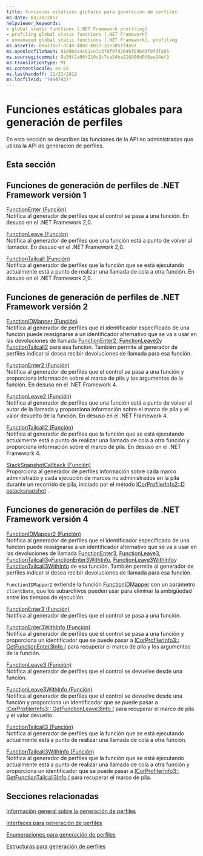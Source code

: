 ```yaml
---
title: Funciones estáticas globales para generación de perfiles
ms.date: 03/30/2017
helpviewer_keywords:
- global static functions [.NET Framework profiling]
- profiling global static functions [.NET Framework]
- unmanaged global static functions [.NET Framework], profiling
ms.assetid: 08a13a57-dc49-488d-b937-31e3051fda97
ms.openlocfilehash: d1d9b0a4c61ce7c3f8f9792046fb4bddf0fdfa05
ms.sourcegitcommit: 9a39f2a06f110c9c7ca54ba216900d038aa14ef3
ms.translationtype: MT
ms.contentlocale: es-ES
ms.lasthandoff: 11/23/2019
ms.locfileid: "74447437"
---
```

# <a name="profiling-global-static-functions"></a>Funciones estáticas globales para generación de perfiles
En esta sección se describen las funciones de la API no administradas que utiliza la API de generación de perfiles.  
  
## <a name="in-this-section"></a>Esta sección  
  
## <a name="net-framework-version-1-profiling-functions"></a>Funciones de generación de perfiles de .NET Framework versión 1  
 [FunctionEnter (Función)](../../../../docs/framework/unmanaged-api/profiling/functionenter-function.md)  
 Notifica al generador de perfiles que el control se pasa a una función. En desuso en el .NET Framework 2,0.  
  
 [FunctionLeave (Función)](../../../../docs/framework/unmanaged-api/profiling/functionleave-function.md)  
 Notifica al generador de perfiles que una función está a punto de volver al llamador. En desuso en el .NET Framework 2,0.  
  
 [FunctionTailcall (Función)](../../../../docs/framework/unmanaged-api/profiling/functiontailcall-function.md)  
 Notifica al generador de perfiles que la función que se está ejecutando actualmente está a punto de realizar una llamada de cola a otra función. En desuso en el .NET Framework 2,0.  
  
## <a name="net-framework-version-2-profiling-functions"></a>Funciones de generación de perfiles de .NET Framework versión 2  
 [FunctionIDMapper (Función)](../../../../docs/framework/unmanaged-api/profiling/functionidmapper-function.md)  
 Notifica al generador de perfiles que el identificador especificado de una función puede reasignarse a un identificador alternativo que se va a usar en las devoluciones de llamada [FunctionEnter2](../../../../docs/framework/unmanaged-api/profiling/functionenter2-function.md), [FunctionLeave2](../../../../docs/framework/unmanaged-api/profiling/functionleave2-function.md)y [FunctionTailcall2](../../../../docs/framework/unmanaged-api/profiling/functiontailcall2-function.md) para esa función. También permite al generador de perfiles indicar si desea recibir devoluciones de llamada para esa función.  
  
 [FunctionEnter2 (Función)](../../../../docs/framework/unmanaged-api/profiling/functionenter2-function.md)  
 Notifica al generador de perfiles que el control se pasa a una función y proporciona información sobre el marco de pila y los argumentos de la función. En desuso en el .NET Framework 4.  
  
 [FunctionLeave2 (Función)](../../../../docs/framework/unmanaged-api/profiling/functionleave2-function.md)  
 Notifica al generador de perfiles que una función está a punto de volver al autor de la llamada y proporciona información sobre el marco de pila y el valor devuelto de la función. En desuso en el .NET Framework 4.  
  
 [FunctionTailcall2 (Función)](../../../../docs/framework/unmanaged-api/profiling/functiontailcall2-function.md)  
 Notifica al generador de perfiles que la función que se está ejecutando actualmente está a punto de realizar una llamada de cola a otra función y proporciona información sobre el marco de pila. En desuso en el .NET Framework 4.  
  
 [StackSnapshotCallback (Función)](../../../../docs/framework/unmanaged-api/profiling/stacksnapshotcallback-function.md)  
 Proporciona al generador de perfiles información sobre cada marco administrado y cada ejecución de marcos no administrados en la pila durante un recorrido de pila, iniciado por el método [ICorProfilerInfo2::D ostacksnapshot](../../../../docs/framework/unmanaged-api/profiling/icorprofilerinfo2-dostacksnapshot-method.md) .  
  
## <a name="net-framework-version-4-profiling-functions"></a>Funciones de generación de perfiles de .NET Framework versión 4  
 [FunctionIDMapper2 (Función)](../../../../docs/framework/unmanaged-api/profiling/functionidmapper2-function.md)  
 Notifica al generador de perfiles que el identificador especificado de una función puede reasignarse a un identificador alternativo que se va a usar en las devoluciones de llamada [FunctionEnter3](../../../../docs/framework/unmanaged-api/profiling/functionenter3-function.md), [FunctionLeave3](../../../../docs/framework/unmanaged-api/profiling/functionleave3-function.md), [FunctionTailcall3](../../../../docs/framework/unmanaged-api/profiling/functiontailcall3-function.md)o[FunctionEnter3WithInfo](../../../../docs/framework/unmanaged-api/profiling/functionenter3withinfo-function.md), [FunctionLeave3WithInfo](../../../../docs/framework/unmanaged-api/profiling/functionleave3withinfo-function.md)y [FunctionTailcall3WithInfo](../../../../docs/framework/unmanaged-api/profiling/functiontailcall3withinfo-function.md) de esa función. También permite al generador de perfiles indicar si desea recibir devoluciones de llamada para esa función.  
  
 `FunctionIDMapper2` extiende la función [FunctionIDMapper](../../../../docs/framework/unmanaged-api/profiling/functionidmapper-function.md) con un parámetro `clientData`, que los subarchivos pueden usar para eliminar la ambigüedad entre los tiempos de ejecución.  
  
 [FunctionEnter3 (Función)](../../../../docs/framework/unmanaged-api/profiling/functionenter3-function.md)  
 Notifica al generador de perfiles que el control se pasa a una función.  
  
 [FunctionEnter3WithInfo (Función)](../../../../docs/framework/unmanaged-api/profiling/functionenter3withinfo-function.md)  
 Notifica al generador de perfiles que el control se pasa a una función y proporciona un identificador que se puede pasar a [ICorProfilerInfo3:: GetFunctionEnter3Info (](../../../../docs/framework/unmanaged-api/profiling/icorprofilerinfo3-getfunctionenter3info-method.md) para recuperar el marco de pila y los argumentos de la función.  
  
 [FunctionLeave3 (Función)](../../../../docs/framework/unmanaged-api/profiling/functionleave3-function.md)  
 Notifica al generador de perfiles que el control se devuelve desde una función.  
  
 [FunctionLeave3WithInfo (Función)](../../../../docs/framework/unmanaged-api/profiling/functionleave3withinfo-function.md)  
 Notifica al generador de perfiles que el control se devuelve desde una función y proporciona un identificador que se puede pasar a [ICorProfilerInfo3:: GetFunctionLeave3Info (](../../../../docs/framework/unmanaged-api/profiling/icorprofilerinfo3-getfunctionleave3info-method.md) para recuperar el marco de pila y el valor devuelto.  
  
 [FunctionTailcall3 (Función)](../../../../docs/framework/unmanaged-api/profiling/functiontailcall3-function.md)  
 Notifica al generador de perfiles que la función que se está ejecutando actualmente está a punto de realizar una llamada de cola a otra función.  
  
 [FunctionTailcall3WithInfo (Función)](../../../../docs/framework/unmanaged-api/profiling/functiontailcall3withinfo-function.md)  
 Notifica al generador de perfiles que la función que se está ejecutando actualmente está a punto de realizar una llamada de cola a otra función y proporciona un identificador que se puede pasar a [ICorProfilerInfo3:: GetFunctionTailcall3Info (](../../../../docs/framework/unmanaged-api/profiling/icorprofilerinfo3-getfunctiontailcall3info-method.md) para recuperar el marco de pila.  
  
## <a name="related-sections"></a>Secciones relacionadas  
 [Información general sobre la generación de perfiles](../../../../docs/framework/unmanaged-api/profiling/profiling-overview.md)  
  
 [Interfaces para generación de perfiles](../../../../docs/framework/unmanaged-api/profiling/profiling-interfaces.md)  
  
 [Enumeraciones para generación de perfiles](../../../../docs/framework/unmanaged-api/profiling/profiling-enumerations.md)  
  
 [Estructuras para generación de perfiles](../../../../docs/framework/unmanaged-api/profiling/profiling-structures.md)
